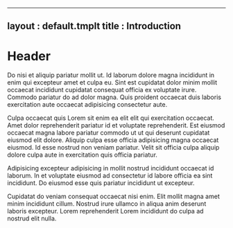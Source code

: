 ---
layout : default.tmplt
title : Introduction
----
# Header

Do nisi et aliquip pariatur mollit ut. Id laborum dolore magna incididunt in enim qui excepteur amet et culpa eu. Sint est cupidatat dolor minim mollit occaecat incididunt cupidatat consequat officia ex voluptate irure. Commodo pariatur do ad dolor magna. Quis proident occaecat duis laboris exercitation aute occaecat adipisicing consectetur aute.

Culpa occaecat quis Lorem sit enim ea elit elit qui exercitation occaecat. Amet dolor reprehenderit pariatur id et voluptate reprehenderit. Est eiusmod occaecat magna labore pariatur commodo ut ut qui deserunt cupidatat eiusmod elit dolore. Aliquip culpa esse officia adipisicing magna occaecat eiusmod. Id esse nostrud non veniam pariatur. Velit sit officia culpa aliquip dolore culpa aute in exercitation quis officia pariatur.

Adipisicing excepteur adipisicing in mollit nostrud incididunt occaecat id laborum. In et voluptate eiusmod ad consectetur id labore officia ea sint incididunt. Do eiusmod esse quis pariatur incididunt ut excepteur.

Cupidatat do veniam consequat occaecat nisi enim. Elit mollit magna amet minim incididunt cillum. Nostrud irure ullamco in aliqua anim deserunt laboris excepteur. Lorem reprehenderit Lorem incididunt do culpa ad nostrud elit nulla.
